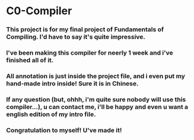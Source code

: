 # C0-Compiler
###		This project is for my final project of Fundamentals of Compiling. I'd have to say it's quite impressive.
###		I've been making this compiler for neerly 1 week and i've finished all of it. 
###		All annotation is just inside the project file, and i even put my hand-made intro inside! Sure it is in Chinese.
###		If any question (but, ohhh, i'm quite sure nobody will use this compiler...), u can contact me, i'll be happy and even u want a english edition of my intro file.
###		Congratulation to myself! U've made it!
